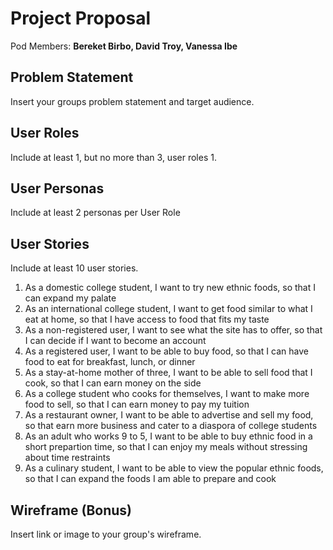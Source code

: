 # Project Proposal

Pod Members: **Bereket Birbo, David Troy, Vanessa Ibe**

## Problem Statement

Insert your groups problem statement and target audience.

## User Roles

Include at least 1, but no more than 3, user roles
1. 

## User Personas

Include at least 2 personas per User Role

## User Stories

Include at least 10 user stories.

1. As a domestic college student, I want to try new ethnic foods, so that I can expand my palate
2. As an international college student, I want to get food similar to what I eat at home, so that I have access to food that fits my taste
3. As a non-registered user, I want to see what the site has to offer, so that I can decide if I want to become an account
4. As a registered user, I want to be able to buy food, so that I can have food to eat for breakfast, lunch, or dinner
5. As a stay-at-home mother of three, I want to be able to sell food that I cook, so that I can earn money on the side
6. As a college student who cooks for themselves, I want to make more food to sell, so that I can earn money to pay my tuition
7. As a restaurant owner, I want to be able to advertise and sell my food, so that earn more business and cater to a diaspora of college students
8. As an adult who works 9 to 5, I want to be able to buy ethnic food in a short prepartion time, so that I can enjoy my meals without stressing about time restraints
9. As a culinary student, I want to be able to view the popular ethnic foods, so that I can expand the foods I am able to prepare and cook 


## Wireframe (Bonus)

Insert link or image to your group's wireframe. 
